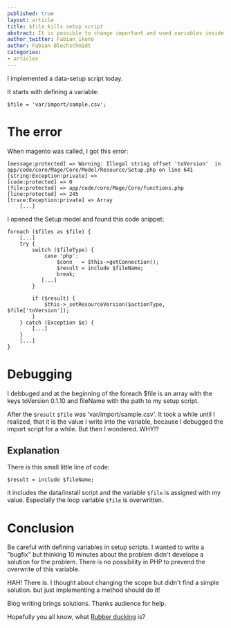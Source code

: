 ```yaml
---
published: true
layout: article
title: $file kills setup script
abstract: It is possible to change important and used variables inside the setup model while installing
author_twitter: Fabian_ikono
author: Fabian Blechschmidt
categories:
- articles
---
```


I implemented a data-setup script today.

It starts with defining a variable:
	
    $file = 'var/import/sample.csv';

# The error

When magento was called, I got this error:

	[message:protected] => Warning: Illegal string offset 'toVersion'  in app/code/core/Mage/Core/Model/Resource/Setup.php on line 641
	[string:Exception:private] => 
	[code:protected] => 0
	[file:protected] => app/code/core/Mage/Core/functions.php
    [line:protected] => 245
    [trace:Exception:private] => Array
		[...]
        
I opened the Setup model and found this code snippet:

	foreach ($files as $file) {
		[...]
        try {
            switch ($fileType) {
                case 'php':
                    $conn   = $this->getConnection();
                    $result = include $fileName;
                    break;
               [...]     
            }

            if ($result) {
                $this->_setResourceVersion($actionType, $file['toVersion']);
            }
        } catch (Exception $e) {
            [...]
        }
		[...]
    }

# Debugging

I debbuged and at the beginning of the foreach $file is an array with the keys toVersion 0.1.10 and fileName with the path to my setup script.

After the `$result` `$file` was 'var/import/sample.csv'. It took a while until I realized, that it is the value I write into the variable, because I debugged the import script for a while. But then I wondered. WHY!?

## Explanation

There is this small little line of code:

	$result = include $fileName;
    
it includes the data/install script and the variable `$file` is assigned with my value. Especially the loop variable `$file` is overwritten.

# Conclusion
Be careful with defining variables in setup scripts. I wanted to write a "bugfix" but thinking 10 minutes about the problem didn't develope a solution for the problem. There is no possibility in PHP to prevend the overwrite of this variable.

HAH! There is. I thought about changing the scope but didn't find a simple solution. but just implementing a method should do it!

Blog writing brings solutions. Thanks audience for help.

Hopefully you all know, what [Rubber ducking](http://en.wikipedia.org/wiki/Rubber_duck_debugging) is?
